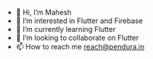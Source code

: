 - 👋 Hi, I’m Mahesh
- 👀 I’m interested in Flutter and Firebase
- 🌱 I’m currently learning Flutter
- 💞️ I’m looking to collaborate on Flutter
- 📫 How to reach me reach@pendura.in

<!---
maheshbvv/maheshbvv is a ✨ special ✨ repository because its `README.md` (this file) appears on your GitHub profile.
You can click the Preview link to take a look at your changes.
--->
